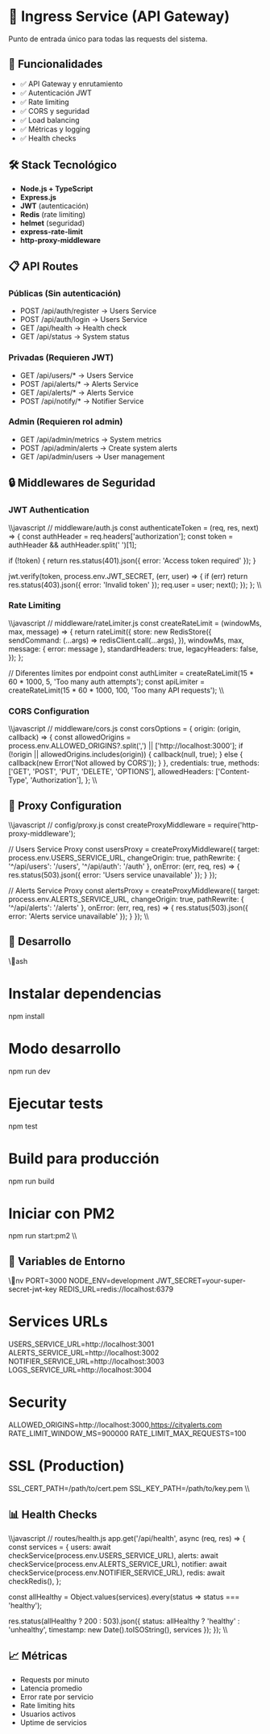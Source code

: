 # 🚪 Ingress Service (API Gateway)

Punto de entrada único para todas las requests del sistema.

## 🚀 Funcionalidades

- ✅ API Gateway y enrutamiento
- ✅ Autenticación JWT
- ✅ Rate limiting
- ✅ CORS y seguridad
- ✅ Load balancing
- ✅ Métricas y logging
- ✅ Health checks

## 🛠️ Stack Tecnológico

- **Node.js + TypeScript**
- **Express.js**
- **JWT** (autenticación)
- **Redis** (rate limiting)
- **helmet** (seguridad)
- **express-rate-limit**
- **http-proxy-middleware**

## 📋 API Routes

### Públicas (Sin autenticación)
- POST /api/auth/register → Users Service
- POST /api/auth/login → Users Service
- GET /api/health → Health check
- GET /api/status → System status

### Privadas (Requieren JWT)
- GET /api/users/* → Users Service
- POST /api/alerts/* → Alerts Service
- GET /api/alerts/* → Alerts Service
- POST /api/notify/* → Notifier Service

### Admin (Requieren rol admin)
- GET /api/admin/metrics → System metrics
- POST /api/admin/alerts → Create system alerts
- GET /api/admin/users → User management

## 🔒 Middlewares de Seguridad

### JWT Authentication
\\\javascript
// middleware/auth.js
const authenticateToken = (req, res, next) => {
  const authHeader = req.headers['authorization'];
  const token = authHeader && authHeader.split(' ')[1];

  if (!token) {
    return res.status(401).json({ error: 'Access token required' });
  }

  jwt.verify(token, process.env.JWT_SECRET, (err, user) => {
    if (err) return res.status(403).json({ error: 'Invalid token' });
    req.user = user;
    next();
  });
};
\\\

### Rate Limiting
\\\javascript
// middleware/rateLimiter.js
const createRateLimit = (windowMs, max, message) => {
  return rateLimit({
    store: new RedisStore({
      sendCommand: (...args) => redisClient.call(...args),
    }),
    windowMs,
    max,
    message: { error: message },
    standardHeaders: true,
    legacyHeaders: false,
  });
};

// Diferentes límites por endpoint
const authLimiter = createRateLimit(15 * 60 * 1000, 5, 'Too many auth attempts');
const apiLimiter = createRateLimit(15 * 60 * 1000, 100, 'Too many API requests');
\\\

### CORS Configuration
\\\javascript
// middleware/cors.js
const corsOptions = {
  origin: (origin, callback) => {
    const allowedOrigins = process.env.ALLOWED_ORIGINS?.split(',') || ['http://localhost:3000'];
    if (!origin || allowedOrigins.includes(origin)) {
      callback(null, true);
    } else {
      callback(new Error('Not allowed by CORS'));
    }
  },
  credentials: true,
  methods: ['GET', 'POST', 'PUT', 'DELETE', 'OPTIONS'],
  allowedHeaders: ['Content-Type', 'Authorization'],
};
\\\

## 🔀 Proxy Configuration

\\\javascript
// config/proxy.js
const createProxyMiddleware = require('http-proxy-middleware');

// Users Service Proxy
const usersProxy = createProxyMiddleware({
  target: process.env.USERS_SERVICE_URL,
  changeOrigin: true,
  pathRewrite: {
    '^/api/users': '/users',
    '^/api/auth': '/auth'
  },
  onError: (err, req, res) => {
    res.status(503).json({ error: 'Users service unavailable' });
  }
});

// Alerts Service Proxy
const alertsProxy = createProxyMiddleware({
  target: process.env.ALERTS_SERVICE_URL,
  changeOrigin: true,
  pathRewrite: {
    '^/api/alerts': '/alerts'
  },
  onError: (err, req, res) => {
    res.status(503).json({ error: 'Alerts service unavailable' });
  }
});
\\\

## 🚀 Desarrollo

\\\ash
# Instalar dependencias
npm install

# Modo desarrollo
npm run dev

# Ejecutar tests
npm test

# Build para producción
npm run build

# Iniciar con PM2
npm run start:pm2
\\\

## 🔧 Variables de Entorno

\\\nv
PORT=3000
NODE_ENV=development
JWT_SECRET=your-super-secret-jwt-key
REDIS_URL=redis://localhost:6379

# Services URLs
USERS_SERVICE_URL=http://localhost:3001
ALERTS_SERVICE_URL=http://localhost:3002
NOTIFIER_SERVICE_URL=http://localhost:3003
LOGS_SERVICE_URL=http://localhost:3004

# Security
ALLOWED_ORIGINS=http://localhost:3000,https://cityalerts.com
RATE_LIMIT_WINDOW_MS=900000
RATE_LIMIT_MAX_REQUESTS=100

# SSL (Production)
SSL_CERT_PATH=/path/to/cert.pem
SSL_KEY_PATH=/path/to/key.pem
\\\

## 📊 Health Checks

\\\javascript
// routes/health.js
app.get('/api/health', async (req, res) => {
  const services = {
    users: await checkService(process.env.USERS_SERVICE_URL),
    alerts: await checkService(process.env.ALERTS_SERVICE_URL),
    notifier: await checkService(process.env.NOTIFIER_SERVICE_URL),
    redis: await checkRedis(),
  };

  const allHealthy = Object.values(services).every(status => status === 'healthy');
  
  res.status(allHealthy ? 200 : 503).json({
    status: allHealthy ? 'healthy' : 'unhealthy',
    timestamp: new Date().toISOString(),
    services
  });
});
\\\

## 📈 Métricas

- Requests por minuto
- Latencia promedio
- Error rate por servicio
- Rate limiting hits
- Usuarios activos
- Uptime de servicios
